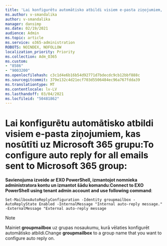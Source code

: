 ```yaml
---
title: 'Lai konfigurētu automātisko atbildi visiem e-pasta ziņojumiem, kas nosūtīti uz Microsoft 365 grupu:'
ms.author: v-smandalika
author: v-smandalika
manager: dansimp
ms.date: 02/19/2021
audience: Admin
ms.topic: article
ms.service: o365-administration
ROBOTS: NOINDEX, NOFOLLOW
localization_priority: Priority
ms.collection: Adm_O365
ms.custom:
- "8586"
- "9003200"
ms.openlocfilehash: c3c1d4e6b16b54d92771d7bdecdc9cb12bbf888c
ms.sourcegitcommit: 379e132c4d21ecf703d5506484ec96a767fdda39
ms.translationtype: MT
ms.contentlocale: lv-LV
ms.lasthandoff: 03/04/2021
ms.locfileid: "50481862"
---
```

# <a name="to-configure-auto-reply-for-all-emails-sent-to-microsoft-365-group"></a><span data-ttu-id="649b2-102">Lai konfigurētu automātisko atbildi visiem e-pasta ziņojumiem, kas nosūtīti uz Microsoft 365 grupu:</span><span class="sxs-lookup"><span data-stu-id="649b2-102">To configure auto reply for all emails sent to Microsoft 365 group:</span></span>

<span data-ttu-id="649b2-103">**Savienojuma izveide ar EXO PowerShell, izmantojot nomnieka administratora kontu un izmantot šādu komandu**:</span><span class="sxs-lookup"><span data-stu-id="649b2-103">**Connect to EXO PowerShell using tenant admin account and use following command**:</span></span>

`Set-MailboxAutoReplyConfiguration -Identity groupmailbox -AutoReplyState Enabled -InternalMessage "Internal auto-reply message." -ExternalMessage "External auto-reply message`

> [!NOTE]
> <span data-ttu-id="649b2-104">Mainiet **groupmailbox** uz grupas nosaukumu, kurā vēlaties konfigurēt automātisko atbildi.</span><span class="sxs-lookup"><span data-stu-id="649b2-104">Change **groupmailbox** to a group name that you want to configure auto reply on.</span></span>

